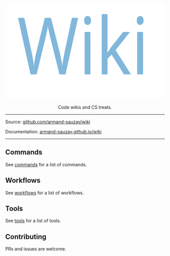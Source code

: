 <p align="center">
  <a href="https://armand-sauzay.github.io/wiki/"><img src="assets/wiki.svg" alt="Actions Python" width="600" height="300"></a>
</p>

<p align="center">
  Code wikis and CS treats.
</p>

---

Source: [github.com/armand-sauzay/wiki](https://github.com/armand-sauzay/wiki/)

Documentation: [armand-sauzay.github.io/wiki](https://armand-sauzay.github.io/wiki/)

---

## Commands

See [commands](commands/index.md) for a list of commands.

## Workflows

See [workflows](workflows/index.md) for a list of workflows.

## Tools

See [tools](tools/index.md) for a list of tools.

## Contributing

PRs and issues are welcome.
